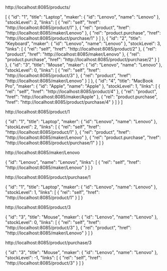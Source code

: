 http://localhost:8085/products/

[
    {
        "id": "1",
        "title": "Laptop",
        "maker": {
            "id": "Lenovo",
            "name": "Lenovo"
        },
        "stockLevel": 2,
        "links": [
            {
                "rel": "self",
                "href": "http://localhost:8085/product/1"
            },
            {
                "rel": "product",
                "href": "http://localhost:8085/maker/Lenovo"
            },
            {
                "rel": "product.purchase",
                "href": "http://localhost:8085/product/purchase/1"
            }
        ]
    },
    {
        "id": "2",
        "title": "Keyboard",
        "maker": {
            "id": "Lenovo",
            "name": "Lenovo"
        },
        "stockLevel": 3,
        "links": [
            {
                "rel": "self",
                "href": "http://localhost:8085/product/2"
            },
            {
                "rel": "product",
                "href": "http://localhost:8085/maker/Lenovo"
            },
            {
                "rel": "product.purchase",
                "href": "http://localhost:8085/product/purchase/2"
            }
        ]
    },
    {
        "id": "3",
        "title": "Mouse",
        "maker": {
            "id": "Lenovo",
            "name": "Lenovo"
        },
        "stockLevel": 0,
        "links": [
            {
                "rel": "self",
                "href": "http://localhost:8085/product/3"
            },
            {
                "rel": "product",
                "href": "http://localhost:8085/maker/Lenovo"
            }
        ]
    },
    {
        "id": "4",
        "title": "MacBook Pro",
        "maker": {
            "id": "Apple",
            "name": "Apple"
        },
        "stockLevel": 1,
        "links": [
            {
                "rel": "self",
                "href": "http://localhost:8085/product/4"
            },
            {
                "rel": "product",
                "href": "http://localhost:8085/maker/Apple"
            },
            {
                "rel": "product.purchase",
                "href": "http://localhost:8085/product/purchase/4"
            }
        ]
    }
]





http://localhost:8085/product/1

{
    "id": "1",
    "title": "Laptop",
    "maker": {
        "id": "Lenovo",
        "name": "Lenovo"
    },
    "stockLevel": 2,
    "links": [
        {
            "rel": "self",
            "href": "http://localhost:8085/product/1"
        },
        {
            "rel": "product",
            "href": "http://localhost:8085/maker/Lenovo"
        },
        {
            "rel": "product.purchase",
            "href": "http://localhost:8085/product/purchase/1"
        }
    ]
}





http://localhost:8085/maker/Lenovo

{
    "id": "Lenovo",
    "name": "Lenovo",
    "links": [
        {
            "rel": "self",
            "href": "http://localhost:8085/maker/Lenovo"
        }
    ]
}





http://localhost:8085/product/purchase/1

{
    "id": "1",
    "title": "Laptop",
    "maker": {
        "id": "Lenovo",
        "name": "Lenovo"
    },
    "stockLevel": 1,
    "links": [
        {
            "rel": "self",
            "href": "http://localhost:8085/product/1"
        }
    ]
}






http://localhost:8085/product/3

{
    "id": "3",
    "title": "Mouse",
    "maker": {
        "id": "Lenovo",
        "name": "Lenovo"
    },
    "stockLevel": 0,
    "links": [
        {
            "rel": "self",
            "href": "http://localhost:8085/product/3"
        },
        {
            "rel": "product",
            "href": "http://localhost:8085/maker/Lenovo"
        }
    ]
}





http://localhost:8085/product/purchase/3

{
    "id": "3",
    "title": "Mouse",
    "maker": {
        "id": "Lenovo",
        "name": "Lenovo"
    },
    "stockLevel": -1,
    "links": [
        {
            "rel": "self",
            "href": "http://localhost:8085/product/3"
        }
    ]
}